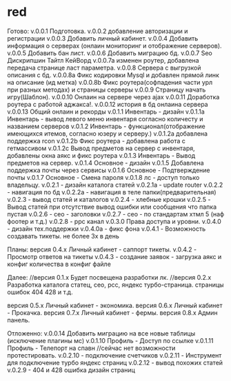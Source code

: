 # red
Готово:
v.0.0.1 Подготовка.
v.0.0.2 добавление авторизации и регистрации
v.0.0.3 Добавить личный кабинет.
v.0.0.4 Добавить информация о серверах (онлаин мониторинг и отображение серверов).
v.0.0.5 Добавить бан лист.
v.0.0.6 Добавить миграцию бд.
v.0.0.7 Seo Дискрипшин Тайтл КейВорд
v.0.0.7a изменен роутер, добавлена передача странице ласт параметра.
v.0.0.8 Сервера с выгрузкой описания с бд.
v.0.0.8a Фикс кодировки Mysql и добавлен прямой линк на описание (ид метка)
v.0.0.8b Фикс роутера(софпадения части урл при разных методах) и страницы серверы
v.0.0.9 Страницу начать игру(Шаблон).
v.0.0.10 Онлаин на сервере через ajax
v.0.0.11 Доработка роутера с работой аджакса!.
v.0.0.12 история в бд онлаина сервера
v.0.0.13 Общий онлаин и рекорды
v.0.1.1 Инвентарь - дизайн
v.0.1.1a Инвентарь - вывод левого меню инвентаря согласно количесту и названием серверов
v.0.1.2 Инвентарь - функционал(отображение имеющихся итемов, согласно юзеру и серверу.)
v.0.1.2a добавлена поддержка rcon
v.0.1.2b Фикс роутера - добавлена работа с гетмассивом
v.0.1.2c Вывод предметов на сервер с инвентаря, добавлены окна аякс и фикс роутера
v.0.1.3 Инвентарь - Вывод предметов на сервер.
v.0.1.4 Основное - дизайн
v.0.1.5 Добавлена поддержка почты через сервисы
v.0.1.6 Основное - Подтверждение почты
v.0.1.7 Основное - Смена пароля
v.0.1.8 лс - доступ только владельцу.
v.0.2.1 - дизайн каталога статей
v.0.2.1a - update router
v.0.2.2 - навигация по бд
v.0.2.2a - навигация в теле папки(предварительная)
v.0.2.3 - вывод статей и каталогов
v.0.2.4 - хлебные крошки
v.0.2.5 - Вывод статей при отсутствие вывод ошибки или сообщения что папка пустая
v.0.2.6 - сео - заголовки 
v.0.2.7 - сео - по стандартам хтмл 5 (наф фоотер и т.д.) 
v.0.2.8 - ррс канал
v.0.3.0 Права доступа и уровни.
v.0.4.0 - дизайн тех.поддержки
v.0.4.0a - фикс фона
v.0.4.1 - Возможность создавать тикеты. не более 3х в день 


Планы:
версия 0.4.х Личный кабинет - саппорт тикеты.
v.0.4.2 - Просмотр ответов на тикеты
v.0.4.3 - создание заявок - загрузка аякс и конфиг количества в конфиг файле




Далее:
//версия 0.1.х Будет посвещена разработки лк.
//версия 0.2.х Разработка каталога статец, сео, рсс, яндекс турбо-страница. страницы ошибок 404 428 и т.д.

версия 0.5.х Личный кабинет - экономика.
версия 0.6.х Личный кабинет - Прокачка.
версия 0.7.х Личный кабинет - фермы.
версия 0.8.х Админ панель.


Отложенно:
v.0.0.14 Добавить миграцию на все новые таблицы (исключение плагины мс) 
v.0.1.10 Профиль - Доступ по ссылке
v.0.1.11 Профиль - Телепорт на спавн
//сейчас нет возможности протестировать.
v.0.2.10 - подключение счетчиков
v.0.2.11 - Инструмент для подключение турбо яндекс страниц
v.0.2.12 - вывод похожих статей
v.0.2.9  - 404 и 428 ошибка дизайн страниц 